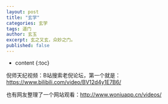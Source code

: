 ```yaml
---
layout: post
title: "玄学"
categories: 玄学
tags: 道门
author: 玄玉
excerpt: 玄之又玄，众妙之门。
published: false
---
```


* content
{:toc}


倪师天纪视频：B站搜索老倪论坛，第一个就是：https://www.bilibili.com/video/BV12d4y1E7B6/

也有网友整理了一个网站观看：http://www.woniuapp.cn/videos/